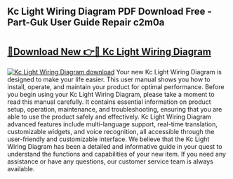 ## Kc Light Wiring Diagram PDF Download Free - Part-Guk User Guide Repair c2m0a

# <h2><a href="http://dfu8zij.blite.top/?on=Kc+Light+Wiring+Diagram">🔗Download New 👉🔴 Kc Light Wiring Diagram</a></h2>

[![Kc Light Wiring Diagram download](https://i.imgur.com/lujVjoI.png)](http://dfu8zij.blite.top/?on=Kc+Light+Wiring+Diagram)
Your new Kc Light Wiring Diagram is designed to make your life easier. This user manual shows you how to install, operate, and maintain your product for optimal performance. Before you begin using your Kc Light Wiring Diagram, please take a moment to read this manual carefully. It contains essential information on product setup, operation, maintenance, and troubleshooting, ensuring that you are able to use the product safely and effectively. Kc Light Wiring Diagram advanced features include multi-language support, real-time translation, customizable widgets, and voice recognition, all accessible through the user-friendly and customizable interface. We believe that the Kc Light Wiring Diagram has been a detailed and informative guide in your quest to understand the functions and capabilities of your new item. If you need any assistance or have any questions, our customer service team is always available.
